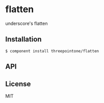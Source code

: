 
# flatten

  underscore's flatten

## Installation

    $ component install threepointone/flatten

## API

   

## License

  MIT
